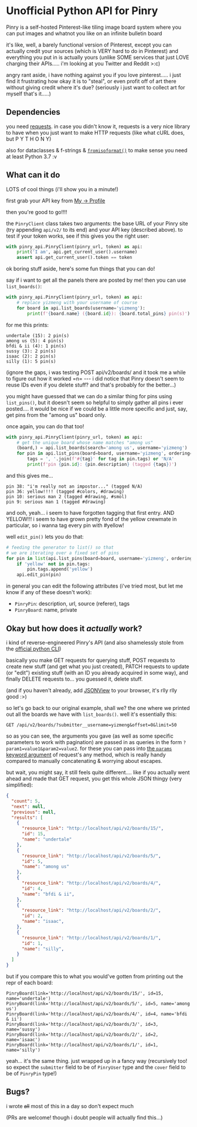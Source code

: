 # Unofficial Python API for Pinry

Pinry is a self-hosted Pinterest-like tiling image board system
where you can put images and whatnot you like on an infinite
bulletin board

it's like, well, a barely functional version of Pinterest, except you
can actually credit your sources (which is VERY hard to do in
Pinterest) and everything you put in is actually yours (unlike SOME
services that just LOVE charging their APIs..... i'm looking at you
Twitter and Reddit >:c)

angry rant aside, i have nothing against you if you love
pinterest..... i just find it frustrating how okay it is to "steal",
or even profit off of art there without giving credit where it's due?
(seriously i just want to collect art for myself that's it.....)

## Dependencies

you need [requests][]. in case you didn't know it, requests is a very
nice library to have when you just want to make HTTP requests (like
what cURL does, but P Y T H O N Y)

also for dataclasses & f-strings & [`fromisoformat()`][iso] to make
sense you need at least Python 3.7 :v

## What can it do

LOTS of cool things (i'll show you in a minute!)

first grab your API key from [My -> Profile][key]

then you're good to go!!!!

the `PinryClient` class takes two arguments: the base URL of your
Pinry site (try appending `api/v2/` to its end) and your API key
(described above). to test if your token works, see if this gives
you the right user:

```python
with pinry_api.PinryClient(pinry_url, token) as api:
    print('I am', api.get_current_user().username)
    assert api.get_current_user().token == token
```

ok boring stuff aside, here's some fun things that you can do!

say if i want to get all the panels there are posted by me!
then you can use `list_boards()`:

```python
with pinry_api.PinryClient(pinry_url, token) as api:
    # replace yizmeng with your username of course
    for board in api.list_boards(username='yizmeng'):
        print(f'{board.name} ({board.id}): {board.total_pins} pin(s)')
```

for me this prints:

```
undertale (15): 2 pin(s)
among us (5): 4 pin(s)
bfdi & ii (4): 1 pin(s)
sussy (3): 2 pin(s)
isaac (2): 2 pin(s)
silly (1): 5 pin(s)
```

(ignore the gaps, i was testing POST api/v2/boards/ and it took
me a while to figure out how it worked =n= --- i did notice that
Pinry doesn't seem to reuse IDs even if you delete stuff? and
that's probably for the better...)

you might have guessed that we can do a similar thing for pins using
`list_pins()`, but it doesn't seem so helpful to simply gather all
pins i ever posted.... it would be nice if we could be a little more
specific and just, say, get pins from the "among us" board only.

once again, you can do that too!

```python
with pinry_api.PinryClient(pinry_url, token) as api:
    # get the unique board whose name matches "among us"
    (board,) = api.list_boards(search='among us', username='yizmeng')
    for pin in api.list_pins(board=board, username='yizmeng', ordering='id'):
        tags = ', '.join(f'#{tag}' for tag in pin.tags) or 'N/A'
        print(f'pin {pin.id}: {pin.description} (tagged {tags})')
```

and this gives me...

```
pin 38: "i'm really not an impostor..." (tagged N/A)
pin 36: yellow!!!! (tagged #colors, #drawing)
pin 10: serious man 2 (tagged #drawing, #smol)
pin 9: serious man 1 (tagged #drawing)
```

and ooh, yeah... i seem to have forgotten tagging that first entry.
AND YELLOW!!! i seem to have grown pretty fond of the yellow crewmate
in particular, so i wanna tag every pin with #yellow!

well `edit_pin()` lets you do that:

```python
# feeding the generator to list() so that
# we are iterating over a fixed set of pins
for pin in list(api.list_pins(board=board, username='yizmeng', ordering='id')):
    if 'yellow' not in pin.tags:
        pin.tags.append('yellow')
    api.edit_pin(pin)
```

in general you can edit the following attributes (i've tried most, but
let me know if any of these doesn't work):

*  `PinryPin`: description, url, source (referer), tags
*  `PinryBoard`: name, private


## Okay but how does it *actually* work?

i kind of reverse-engineered Pinry's API (and also shamelessly stole
from the [official python CLI][cli])

basically you make GET requests for querying stuff, POST requests to
create new stuff (and get what you just created), PATCH requests to
update (or "edit") existing stuff (with an ID you already acquired in
some way), and finally DELETE requests to... you guessed it, delete
stuff.

(and if you haven't already, add [JSONView][] to your browser, it's
rlly rlly good :>)

so let's go back to our original example, shall we? the one where we
printed out all the boards we have with `list_boards()`. well it's
essentially this:

```http
GET /api/v2/boards/?submitter__username=yizmeng&offset=0&limit=50
```

so as you can see, the arguments you gave (as well as some specific
parameters to work with pagination) are passed in as queries in the
form `?param1=value1&param2=value2`. for these you can pass into [the
`params` keyword argument][params] of request's any method, which is
really handy compared to manually concatenating & worrying about
escapes.

but wait, you might say, it still feels quite different.... like if
you actually went ahead and made that GET request, you get this whole
JSON thingy (very simplified):

```json
{
  "count": 5,
  "next": null,
  "previous": null,
  "results": [
    {
      "resource_link": "http://localhost/api/v2/boards/15/",
      "id": 15,
      "name": "undertale"
    },
    {
      "resource_link": "http://localhost/api/v2/boards/5/",
      "id": 5,
      "name": "among us"
    },
    {
      "resource_link": "http://localhost/api/v2/boards/4/",
      "id": 4,
      "name": "bfdi & ii",
    },
    {
      "resource_link": "http://localhost/api/v2/boards/2/",
      "id": 2,
      "name": "isaac",
    },
    {
      "resource_link": "http://localhost/api/v2/boards/1/",
      "id": 1,
      "name": "silly",
    }
  ]
}
```

but if you compare this to what you would've gotten from printing out
the repr of each board:

```
PinryBoard(link='http://localhost/api/v2/boards/15/', id=15, name='undertale')
PinryBoard(link='http://localhost/api/v2/boards/5/', id=5, name='among us')
PinryBoard(link='http://localhost/api/v2/boards/4/', id=4, name='bfdi & ii')
PinryBoard(link='http://localhost/api/v2/boards/3/', id=3, name='sussy')
PinryBoard(link='http://localhost/api/v2/boards/2/', id=2, name='isaac')
PinryBoard(link='http://localhost/api/v2/boards/1/', id=1, name='silly')
```

yeah... it's the same thing. just wrapped up in a fancy way
(recursively too! so expect the `submitter` field to be of `PinryUser`
type and the `cover` field to be of `PinryPin` type!)


## Bugs?

i wrote ~~all~~ most of this in a day so don't expect much

(PRs are welcome! though i doubt people will actually find this...)


[cli]: https://github.com/pinry/pinry-cli-py/
[key]: https://docs.getpinry.com/api/
[iso]: https://docs.python.org/3/library/datetime.html#datetime.datetime.fromisoformat
[requests]: https://requests.rtfd.io
[JSONView]: https://jsonview.com/
[params]: https://requests.readthedocs.io/en/latest/user/quickstart/#passing-parameters-in-urls
